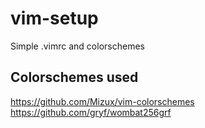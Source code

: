 # vim-setup
Simple .vimrc and colorschemes

## Colorschemes used
https://github.com/Mizux/vim-colorschemes
https://github.com/gryf/wombat256grf
